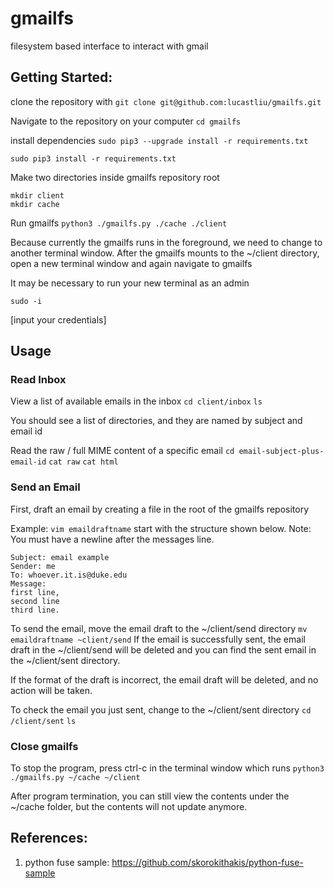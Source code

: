 # gmailfs
filesystem based interface to interact with gmail


## Getting Started:
clone the repository with `git clone git@github.com:lucastliu/gmailfs.git`

Navigate to the repository on your computer `cd gmailfs`


install dependencies
`sudo pip3 --upgrade install -r requirements.txt`

`sudo pip3 install -r requirements.txt`


Make two directories inside gmailfs repository root
```
mkdir client
mkdir cache
```

Run gmailfs `python3 ./gmailfs.py ./cache ./client`

Because currently the gmailfs runs in the foreground, we need to change to another terminal window. After the gmailfs mounts to the ~/client directory, open a new terminal window and again navigate to gmailfs

It may be necessary to run your new terminal as an admin

`sudo -i`

[input your credentials]

## Usage

### Read Inbox
View a list of available emails in the inbox
`cd client/inbox`
`ls` 

You should see a list of directories, and they are named by subject and email id

Read the raw / full MIME content of a specific email
`cd email-subject-plus-email-id`
`cat raw`
`cat html`

### Send an Email
First, draft an email by creating a file in the root of the gmailfs repository

Example:
`vim emaildraftname`
start with the structure shown below. Note: You must have a newline after the messages line.

```
Subject: email example
Sender: me
To: whoever.it.is@duke.edu
Message:
first line,
second line
third line. 

```

To send the email, move the email draft to the ~/client/send directory 
`mv emaildraftname ~client/send`
If the email is successfully sent, the email draft in the ~/client/send will be deleted and you can find the sent email in the ~/client/sent directory. 

If the format of the draft is incorrect, the email draft will be deleted, and no action will be taken.

To check the email you just sent, change to the ~/client/sent directory
`cd /client/sent`
`ls`

### Close gmailfs
To stop the program, press ctrl-c in the terminal window which runs `python3 ./gmailfs.py ~/cache ~/client`

After program termination, you can still view the contents under the ~/cache folder, but the contents will not update anymore.


## References:
1. python fuse sample: https://github.com/skorokithakis/python-fuse-sample

